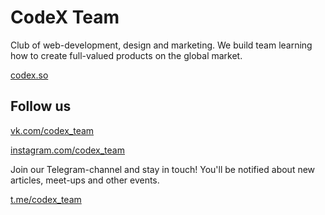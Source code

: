 # CodeX Team

Club of web-development, design and marketing. We build team learning how to create full-valued products on the global market.

[codex.so](https://codex.so)

## Follow us

[vk.com/codex_team](https://vk.com/codex_team)

[instagram.com/codex_team](https://instagram.com/codex_team)

Join our Telegram-channel and stay in touch! You'll be notified about new articles, meet-ups and other events.

[t.me/codex_team](https://t.me/codex_team)

